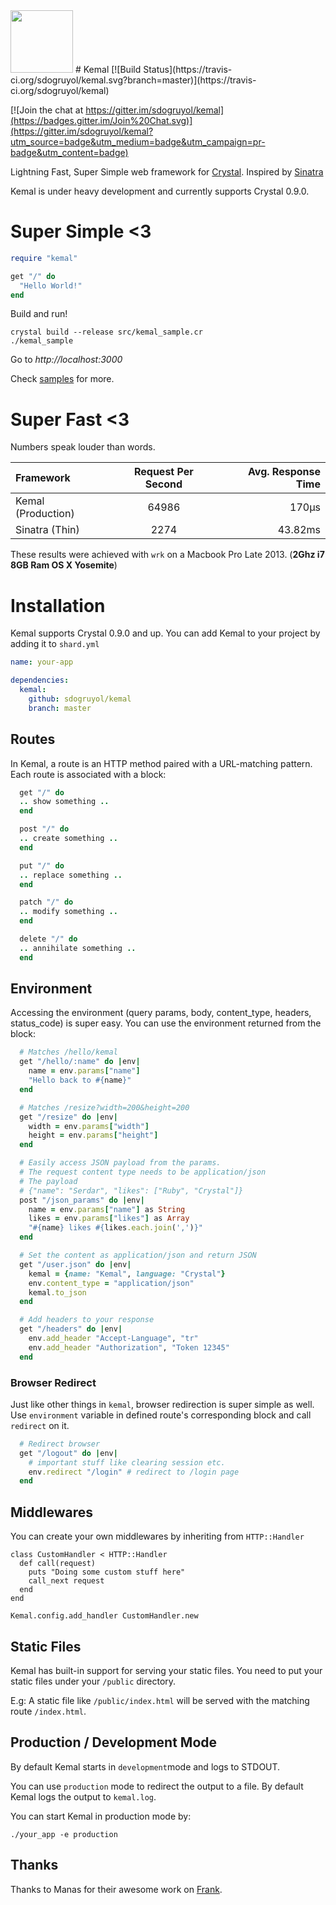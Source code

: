 <img src="https://avatars3.githubusercontent.com/u/15321198?v=3&s=200" width="100" height="100" />
# Kemal [![Build Status](https://travis-ci.org/sdogruyol/kemal.svg?branch=master)](https://travis-ci.org/sdogruyol/kemal)

[![Join the chat at https://gitter.im/sdogruyol/kemal](https://badges.gitter.im/Join%20Chat.svg)](https://gitter.im/sdogruyol/kemal?utm_source=badge&utm_medium=badge&utm_campaign=pr-badge&utm_content=badge)

Lightning Fast, Super Simple web framework for [Crystal](http://www.crystal-lang.org).
Inspired by [Sinatra](http://www.sinatrarb.com/)

Kemal is under heavy development and currently supports Crystal 0.9.0.

# Super Simple <3

```ruby
require "kemal"

get "/" do
  "Hello World!"
end
```

Build and run!

```
crystal build --release src/kemal_sample.cr
./kemal_sample
```
Go to *http://localhost:3000*

Check [samples](https://github.com/kemalcr/kemal/tree/master/samples) for more.

# Super Fast <3

Numbers speak louder than words.

| Framework | Request Per Second  | Avg. Response Time |
| :------------ |:---------------:| -----:|
| Kemal (Production)    | 64986 | 170μs  |
| Sinatra (Thin)     | 2274        |   43.82ms |


These results were achieved with ```wrk``` on a Macbook Pro Late 2013. (**2Ghz i7 8GB Ram OS X Yosemite**)

# Installation

Kemal supports Crystal 0.9.0 and up.
You can add Kemal to your project by adding it to ```shard.yml```

```yml
name: your-app

dependencies:
  kemal:
    github: sdogruyol/kemal
    branch: master
```

## Routes

In Kemal, a route is an HTTP method paired with a URL-matching pattern. Each route is associated with a block:

```ruby
  get "/" do
  .. show something ..
  end

  post "/" do
  .. create something ..
  end

  put "/" do
  .. replace something ..
  end

  patch "/" do
  .. modify something ..
  end

  delete "/" do
  .. annihilate something ..
  end  
```

## Environment

Accessing the environment (query params, body, content_type, headers, status_code) is super easy. You can use the environment returned from the block:

```ruby
  # Matches /hello/kemal
  get "/hello/:name" do |env|
    name = env.params["name"]
    "Hello back to #{name}"
  end

  # Matches /resize?width=200&height=200
  get "/resize" do |env|
    width = env.params["width"]
    height = env.params["height"]
  end

  # Easily access JSON payload from the params.
  # The request content type needs to be application/json
  # The payload
  # {"name": "Serdar", "likes": ["Ruby", "Crystal"]}
  post "/json_params" do |env|
    name = env.params["name"] as String
    likes = env.params["likes"] as Array
    "#{name} likes #{likes.each.join(',')}"
  end

  # Set the content as application/json and return JSON
  get "/user.json" do |env|
    kemal = {name: "Kemal", language: "Crystal"}
    env.content_type = "application/json"
    kemal.to_json
  end

  # Add headers to your response
  get "/headers" do |env|
    env.add_header "Accept-Language", "tr"
    env.add_header "Authorization", "Token 12345"
  end
```

### Browser Redirect
Just like other things in `kemal`, browser redirection is super simple as well. Use `environment` variable in defined route's corresponding block and call `redirect` on it.

```ruby
  # Redirect browser
  get "/logout" do |env|
	# important stuff like clearing session etc.
	env.redirect "/login" # redirect to /login page
  end
```

## Middlewares

You can create your own middlewares by inheriting from ```HTTP::Handler```

```crystal
class CustomHandler < HTTP::Handler
  def call(request)
    puts "Doing some custom stuff here"
    call_next request
  end
end

Kemal.config.add_handler CustomHandler.new
```

## Static Files

Kemal has built-in support for serving your static files. You need to put your static files under your ```/public``` directory.

E.g: A static file like ```/public/index.html``` will be served with the matching route ```/index.html```.

## Production / Development Mode

By default Kemal starts in ```development```mode and logs to STDOUT.

You can use ```production``` mode to redirect the output to a file. By default Kemal logs the output to ```kemal.log```.

You can start Kemal in production mode by:

```./your_app -e production```

## Thanks

Thanks to Manas for their awesome work on [Frank](https://github.com/manastech/frank).
